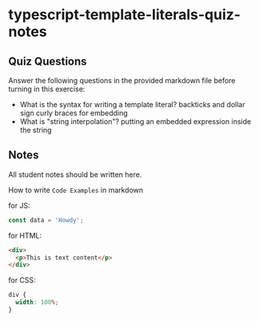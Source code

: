 # typescript-template-literals-quiz-notes

## Quiz Questions

Answer the following questions in the provided markdown file before turning in this exercise:

- What is the syntax for writing a template literal?
  backticks and dollar sign curly braces for embedding
- What is "string interpolation"?
  putting an embedded expression inside the string

## Notes

All student notes should be written here.

How to write `Code Examples` in markdown

for JS:

```javascript
const data = 'Howdy';
```

for HTML:

```html
<div>
  <p>This is text content</p>
</div>
```

for CSS:

```css
div {
  width: 100%;
}
```
